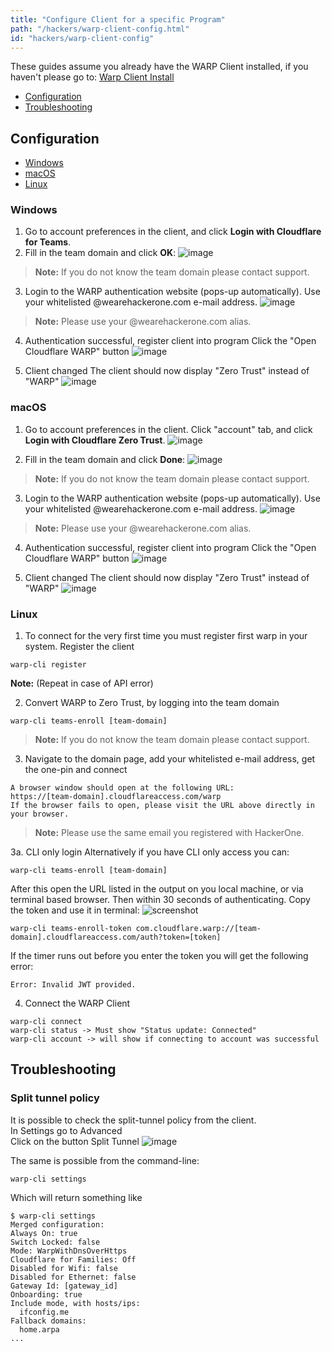 ```yaml
---
title: "Configure Client for a specific Program"
path: "/hackers/warp-client-config.html"
id: "hackers/warp-client-config"
---
```

These guides assume you already have the WARP Client installed, if you haven't please go to: [Warp Client Install](/hackers/warp-client-install.html)

* [Configuration](#configuration)
* [Troubleshooting](#troubleshooting)

## Configuration

* [Windows](#windows)
* [macOS](#macos)
* [Linux](#linux)

### Windows
1. Go to account preferences in the client, and click **Login with Cloudflare for Teams**.
2. Fill in the team domain and click **OK**:
![image](./images/warp_win_teams.png)
> **Note:** If you do not know the team domain please contact support.

3. Login to the WARP authentication website (pops-up automatically). Use your whitelisted @wearehackerone.com e-mail address.
![image](./images/warp_login_email.png)
> **Note:** Please use your @wearehackerone.com alias.

4. Authentication successful, register client into program
Click the "Open Cloudflare WARP" button
![image](./images/warp_login_success.png)

5. Client changed
The client should now display "Zero Trust" instead of "WARP"
![image](./images/warp_win_main.png)

### macOS
1. Go to account preferences in the client. 
Click "account" tab, and click **Login with Cloudflare Zero Trust**.
![image](./images/warp_account.png)

2. Fill in the team domain and click **Done**:
![image](./images/warp_team_name.png)
> **Note:** If you do not know the team domain please contact support.

3. Login to the WARP authentication website (pops-up automatically). Use your whitelisted @wearehackerone.com e-mail address.
![image](./images/warp_login_email.png)
> **Note:** Please use your @wearehackerone.com alias.

4. Authentication successful, register client into program
Click the "Open Cloudflare WARP" button
![image](./images/warp_login_success.png)

5. Client changed
The client should now display "Zero Trust" instead of "WARP"
![image](./images/warp_result.png)

### Linux
1. To connect for the very first time you must register first warp in your system. Register the client
```console
warp-cli register
```
**Note:** (Repeat in case of API error)

2. Convert WARP to Zero Trust, by logging into the team domain
```console
warp-cli teams-enroll [team-domain]
```
> **Note:** If you do not know the team domain please contact support.

3. Navigate to the domain page, add your whitelisted e-mail address, get the one-pin and connect
```console
A browser window should open at the following URL:
https://[team-domain].cloudflareaccess.com/warp 
If the browser fails to open, please visit the URL above directly in your browser.
```
> **Note:** Please use the same email you registered with HackerOne.

3a. CLI only login
Alternatively if you have CLI only access you can:
```console
warp-cli teams-enroll [team-domain]
```
After this open the URL listed in the output on you local machine, or via terminal based browser.
Then within 30 seconds of authenticating. Copy the token and use it in terminal:
![screenshot](./images/warp_zt_jwt_token.png)

```console
warp-cli teams-enroll-token com.cloudflare.warp://[team-domain].cloudflareaccess.com/auth?token=[token]
```
If the timer runs out before you enter the token you will get the following error:
```console
Error: Invalid JWT provided.
```
4. Connect the WARP Client
```console
warp-cli connect
warp-cli status -> Must show "Status update: Connected"
warp-cli account -> will show if connecting to account was successful
```

## Troubleshooting
### Split tunnel policy
It is possible to check the split-tunnel policy from the client.<br/>
In Settings go to Advanced<br/>
Click on the button Split Tunnel
![image](./images/warp_split_tunnel.png)

The same is possible from the command-line:
```code
warp-cli settings
```
Which will return something like
```code
$ warp-cli settings
Merged configuration:
Always On: true
Switch Locked: false
Mode: WarpWithDnsOverHttps
Cloudflare for Families: Off
Disabled for Wifi: false
Disabled for Ethernet: false
Gateway Id: [gateway_id]
Onboarding: true
Include mode, with hosts/ips:
  ifconfig.me
Fallback domains:
  home.arpa
...
```